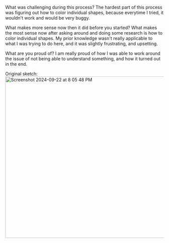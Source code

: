   What was challenging during this process?
The hardest part of this process was figuring out how to color individual shapes, because everytime I tried, it wouldn't work and would be very buggy.
  
  What makes more sense now then it did before you started?
What makes the most sense now after asking around and doing some research is how to color individual shapes. My prior knowledge wasn't really applicable to 
what I was trying to do here, and it was slightly frustrating, and upsetting.
 
  What are you proud of?
I am really proud of how I was able to work around the issue of not being able to understand something, and how it turned out in the end.


  Original sketch:
  <img width="515" alt="Screenshot 2024-09-22 at 8 05 48 PM" src="https://github.com/user-attachments/assets/af559cd3-ca6a-4dbd-8564-d324541ac62f">
